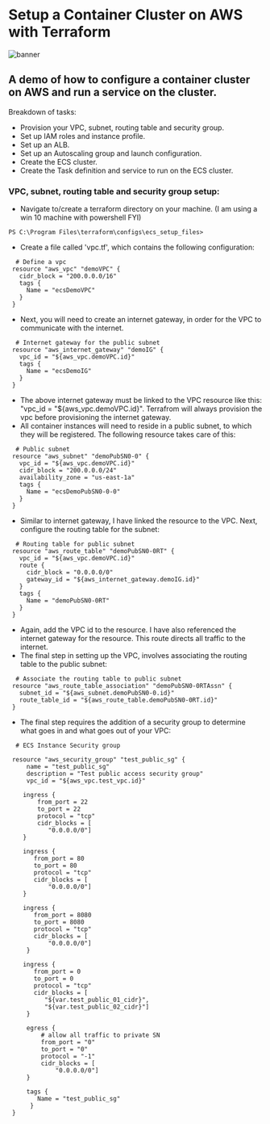 # Setup a Container Cluster on AWS with Terraform

![banner](https://s3-ap-southeast-2.amazonaws.com/aws-ecs-setup/ecs_banner.png)

## A demo of how to configure a container cluster on AWS and run a service on the cluster.

Breakdown of tasks:

 - Provision your VPC, subnet, routing table and security group.
 - Set up IAM roles and instance profile.
 - Set up an ALB.
 - Set up an Autoscaling group and launch configuration.
 - Create the ECS cluster.
 - Create the Task definition and service to run on the ECS cluster.

### VPC, subnet, routing table and security group setup:

 - Navigate to/create a terraform directory on your machine. (I am using a win 10 machine with powershell FYI)

 ```
 PS C:\Program Files\terraform\configs\ecs_setup_files>
 ```

 - Create a file called 'vpc.tf', which contains the following configuration:

 ```
   # Define a vpc
  resource "aws_vpc" "demoVPC" {
    cidr_block = "200.0.0.0/16"
    tags {
      Name = "ecsDemoVPC"
    }
  }
 ```

 - Next, you will need to create an internet gateway, in order for the VPC to communicate with the internet.

 ```
   # Internet gateway for the public subnet
  resource "aws_internet_gateway" "demoIG" {
    vpc_id = "${aws_vpc.demoVPC.id}"
    tags {
      Name = "ecsDemoIG"
    }
  }
 ```

 - The above internet gateway must be linked to the VPC resource like this: "vpc_id = "${aws_vpc.demoVPC.id}". Terrafrom will always provision the vpc before provisioning the internet gateway.
 - All container instances will need to reside in a public subnet, to which they will be registered. The following resource takes care of this:

 ```
   # Public subnet
  resource "aws_subnet" "demoPubSN0-0" {
    vpc_id = "${aws_vpc.demoVPC.id}"
    cidr_block = "200.0.0.0/24"
    availability_zone = "us-east-1a"
    tags {
      Name = "ecsDemoPubSN0-0-0"
    }
  }
 ```

 - Similar to internet gateway, I have linked the resource to the VPC. Next, configure the routing table for the subnet:

 ```
   # Routing table for public subnet
  resource "aws_route_table" "demoPubSN0-0RT" {
    vpc_id = "${aws_vpc.demoVPC.id}"
    route {
      cidr_block = "0.0.0.0/0"
      gateway_id = "${aws_internet_gateway.demoIG.id}"
    }
    tags {
      Name = "demoPubSN0-0RT"
    }
  }
 ```

 - Again, add the VPC id to the resource. I have also referenced the internet gateway for the resource. This route directs all traffic to the internet.
 - The final step in setting up the VPC, involves associating the routing table to the public subnet:

 ```
   # Associate the routing table to public subnet
  resource "aws_route_table_association" "demoPubSN0-0RTAssn" {
    subnet_id = "${aws_subnet.demoPubSN0-0.id}"
    route_table_id = "${aws_route_table.demoPubSN0-0RT.id}"
  }
 ```

  - The final step requires the addition of a security group to determine what goes in and what goes out of your VPC:

 ```
   # ECS Instance Security group

  resource "aws_security_group" "test_public_sg" {
      name = "test_public_sg"
      description = "Test public access security group"
      vpc_id = "${aws_vpc.test_vpc.id}"

     ingress {
         from_port = 22
         to_port = 22
         protocol = "tcp"
         cidr_blocks = [
            "0.0.0.0/0"]
     }

     ingress {
        from_port = 80
        to_port = 80
        protocol = "tcp"
        cidr_blocks = [
            "0.0.0.0/0"]
     }

     ingress {
        from_port = 8080
        to_port = 8080
        protocol = "tcp"
        cidr_blocks = [
            "0.0.0.0/0"]
      }

     ingress {
        from_port = 0
        to_port = 0
        protocol = "tcp"
        cidr_blocks = [
           "${var.test_public_01_cidr}",
           "${var.test_public_02_cidr}"]
      }

      egress {
          # allow all traffic to private SN
          from_port = "0"
          to_port = "0"
          protocol = "-1"
          cidr_blocks = [
              "0.0.0.0/0"]
      }

      tags {
         Name = "test_public_sg"
       }
  }
 ```
